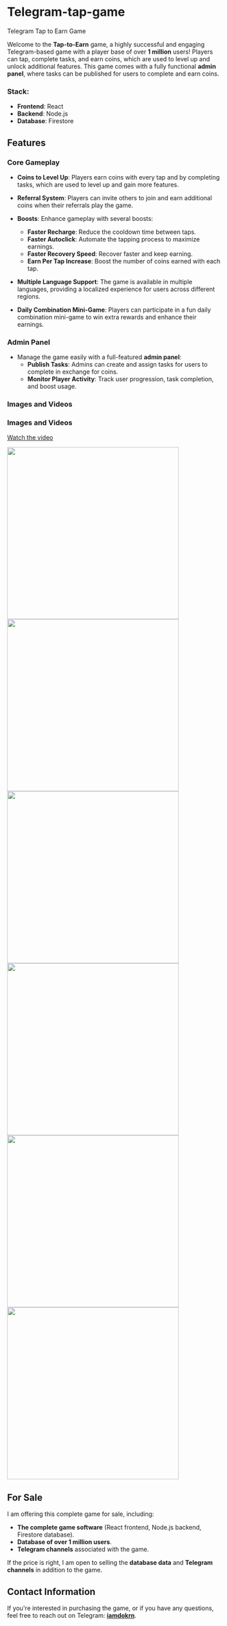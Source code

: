 # Telegram-tap-game
Telegram Tap to Earn Game

Welcome to the **Tap-to-Earn** game, a highly successful and engaging Telegram-based game with a player base of over **1 million** users! Players can tap, complete tasks, and earn coins, which are used to level up and unlock additional features. This game comes with a fully functional **admin panel**, where tasks can be published for users to complete and earn coins.

### Stack:
- **Frontend**: React
- **Backend**: Node.js
- **Database**: Firestore

## Features

### Core Gameplay
- **Coins to Level Up**: Players earn coins with every tap and by completing tasks, which are used to level up and gain more features.
- **Referral System**: Players can invite others to join and earn additional coins when their referrals play the game.
- **Boosts**: Enhance gameplay with several boosts:
  - **Faster Recharge**: Reduce the cooldown time between taps.
  - **Faster Autoclick**: Automate the tapping process to maximize earnings.
  - **Faster Recovery Speed**: Recover faster and keep earning.
  - **Earn Per Tap Increase**: Boost the number of coins earned with each tap.

- **Multiple Language Support**: The game is available in multiple languages, providing a localized experience for users across different regions.

- **Daily Combination Mini-Game**: Players can participate in a fun daily combination mini-game to win extra rewards and enhance their earnings.

### Admin Panel
- Manage the game easily with a full-featured **admin panel**:
  - **Publish Tasks**: Admins can create and assign tasks for users to complete in exchange for coins.
  - **Monitor Player Activity**: Track user progression, task completion, and boost usage.
 
### Images and Videos

### Images and Videos

[Watch the video](https://github.com/user-attachments/assets/9ed1374b-2b6f-4553-8444-b0810366d8bb)


<!-- Images -->
<a href="https://github.com/user-attachments/assets/dfa92de0-8382-4086-8f9a-8e7c94868b3a">
  <img src="https://github.com/user-attachments/assets/dfa92de0-8382-4086-8f9a-8e7c94868b3a" width="400"/>
</a>

<a href="https://github.com/user-attachments/assets/39994cfe-8a44-45f6-b462-ccf836bdaa47">
  <img src="https://github.com/user-attachments/assets/39994cfe-8a44-45f6-b462-ccf836bdaa47" width="400"/>
</a>

<a href="https://github.com/user-attachments/assets/084cbf69-734b-4a03-a500-46a2f2f8ad4e">
  <img src="https://github.com/user-attachments/assets/084cbf69-734b-4a03-a500-46a2f2f8ad4e" height="400"/>
</a>

<a href="https://github.com/user-attachments/assets/c9416c7d-dccb-496f-ac88-b66f9969d0e1">
  <img src="https://github.com/user-attachments/assets/c9416c7d-dccb-496f-ac88-b66f9969d0e1" height="400"/>
</a>

<a href="https://github.com/user-attachments/assets/ba339341-5df1-497c-a8b8-ce1af9b6a419">
  <img src="https://github.com/user-attachments/assets/ba339341-5df1-497c-a8b8-ce1af9b6a419" height="400"/>
</a>

<a href="https://github.com/user-attachments/assets/b4850dfe-598c-4885-bb1f-df1e3d0f6fa4">
  <img src="https://github.com/user-attachments/assets/b4850dfe-598c-4885-bb1f-df1e3d0f6fa4" height="400"/>
</a>




## For Sale

I am offering this complete game for sale, including:
- **The complete game software** (React frontend, Node.js backend, Firestore database).
- **Database of over 1 million users**.
- **Telegram channels** associated with the game.

If the price is right, I am open to selling the **database data** and **Telegram channels** in addition to the game.

## Contact Information

If you're interested in purchasing the game, or if you have any questions, feel free to reach out on Telegram: **[iamdokrn](https://t.me/iamdokrn)**.
